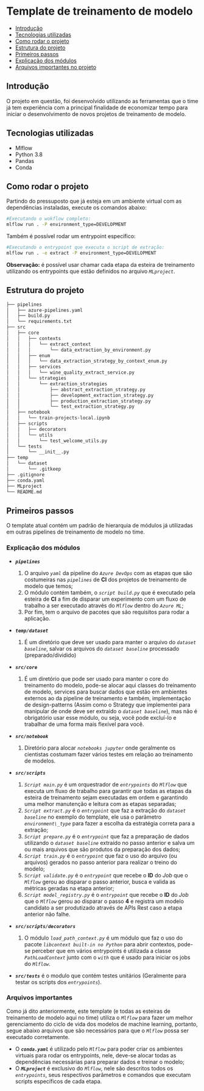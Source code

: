 # Template de treinamento de modelo 

- [Introdução](#introdução)
- [Tecnologias utilizadas](#tecnologias-utilizadas)
- [Como rodar o projeto](#como-rodar-o-projeto)
- [Estrutura do projeto](#estrutura-do-projeto)
- [Primeiros passos](#primeiros-passos)
- [Explicação dos módulos](#explicação-dos-módulos)
- [Arquivos importantes no projeto](#arquivos-importantes)
## Introdução
O projeto em questão, foi desenvolvido utilizando as ferramentas que o time já tem experiência com a principal finalidade de economizar tempo
para iniciar o desenvolvimento de novos projetos de treinamento de modelo.

## Tecnologias utilizadas
* Mlflow
* Python 3.8
* Pandas
* Conda

## Como rodar o projeto
Partindo do pressuposto que já esteja em um ambiente virtual com as dependências instaladas, execute os comandos abaixo:
       
```bash
#Executando o wokflow completo: 
mlflow run . -P environment_type=DEVELOPMENT
```

Também é possível rodar um entrypoint específico:
```bash
#Executando o entrypoint que executa o script de extração: 
mlflow run . -e extract -P environment_type=DEVELOPMENT
```

**Observação:** é possível usar chamar cada etapa da esteira de treinamento utilizando os entrypoints que estão definidos no arquivo _`MLproject`_.

## Estrutura do projeto
```bash
├── pipelines
│   ├── azure-pipelines.yaml
│   ├── build.py
│   └── requirements.txt
├── src
│   ├── core
│   │   ├── contexts
│   │   │   └── extract_context
│   │   │       └── data_extraction_by_environment.py
│   │   ├── enum
│   │   │   └── data_extraction_strategy_by_context_enum.py
│   │   ├── services
│   │   │   └── wine_quality_extract_service.py
│   │   └── strategies
│   │       └── extraction_strategies
│   │           ├── abstract_extraction_strategy.py
│   │           ├── development_extraction_strategy.py
│   │           ├── production_extraction_strategy.py
│   │           └── test_extraction_strategy.py
│   ├── notebook
│   │   └── train-projects-local.ipynb
│   ├── scripts
│   │   ├── decorators
│   │   └── utils
│   │       └── test_welcome_utils.py
│   └── tests
│       └── __init__.py
├── temp
│   └── dataset
│       └── .gitkeep
├── .gitignore
├── conda.yaml
├── MLproject
└── README.md
```

## Primeiros passos
O template atual contém um padrão de hierarquia de módulos já utilizadas em outras pipelines de treinamento de modelo no time. 

### Explicação dos módulos
* **_`pipelines`_**
    1. O arquivo _`yaml`_ da pipeline do _`Azure DevOps`_ com as etapas que são costumeiras nas _`pipelines`_ de **CI** dos projetos de treinamento de modelo que temos; 
    2. O módulo contém também, o _`script build.py`_ que é executado pela esteira de **CI** a fim de disparar um experimento com um fluxo de trabalho a ser executado através do _`Mlflow`_ dentro do _`Azure ML`_; 
    3. Por fim, tem o arquivo de pacotes que são requisitos para rodar a aplicação.

* **_`temp/dataset`_**
    1. É um diretório que deve ser usado para manter o arquivo do _`dataset baseline`_, salvar os arquivos do _`dataset baseline`_ processado (preparado/dividido)

* **_`src/core`_**
    1. É um diretório que pode ser usado para manter o core do treinamento do modelo, pode-se alocar aqui classes do treinamento de modelo, services para buscar dados que estão em ambientes externos ao da pipeline de treinamento e também, implementação de design-patterns (Assim como o Strategy que implementei para manipular de onde deve ser extraído o _`dataset baseline`_), mas não é obrigatório usar esse módulo, ou seja, você pode excluí-lo e trabalhar de uma forma mais flexível para você.

* **_`src/notebook`_**
    1. Diretório para alocar _`notebooks jupyter`_ onde geralmente os cientistas costumam fazer vários testes em relação ao treinamento de modelos.

* **_`src/scripts`_**
    1. _`Script main.py`_ é um orquestrador de _`entrypoints`_ do _`Mlflow`_ que executa um fluxo de trabalho para garantir que todas as etapas da esteira de treinamento sejam executadas em ordem e garantindo uma melhor manutenção e leitura com as etapas separadas;
    2. _`Script extract.py`_ é o _`entrypoint`_ que faz a extração do _`dataset baseline`_ no exemplo do template, ele usa o parâmetro _`environment\_type`_ para fazer a escolha da estratégia correta para a extração;
    3. _`Script prepare.py`_ é o _`entrypoint`_ que faz a preparação de dados utilizando o _`dataset baseline`_ extraído no passo anterior e salva um ou mais arquivos que são produtos da preparação dos dados;
    4. _`Script train.py`_ é o _`entrypoint`_ que faz o uso do arquivo (ou arquivos) gerados no passo anterior para realizar o treino do modelo;
    5. _`Script validate.py`_ é o _`entrypoint`_ que recebe o **ID** do _Job_ que o _`Mlflow`_ gerou ao disparar o passo anterior, busca e valida as métricas geradas na etapa anterior;
    6. _`Script model_registry.py`_ é o _`entrypoint`_ que recebe o **ID** do _Job_ que o _`Mlflow`_ gerou ao disparar o passo **4** e registra um modelo candidato a ser produtizado através de APIs Rest caso a etapa anterior não falhe.
* **_`src/scripts/decorators`_**
    1. O módulo _`load_path_context.py`_ é um módulo que faz o uso do pacote _`libcontext built-in no Python`_ para abrir contextos, pode-se perceber que em vários entrypoints é utilizada a classe _`PathLoadContext`_ junto com o _`with`_ que é usado para iniciar os jobs do _`Mlflow`_.
* **_`src/tests`_** é o modulo que contém testes unitários (Geralmente para testar os scripts dos _`entrypoints`_).

### Arquivos importantes
Como já dito anteriormente, este template (e todas as esteiras de treinamento de modelo aqui no time) utiliza o _`Mlflow`_ para fazer um melhor gerenciamento do ciclo de vida dos modelos de machine learning, portanto, segue abaixo arquivos que são necessários para que o _`Mlflow`_ possa ser executado corretamente.

* O **_`conda.yaml`_** é utilizado pelo _`Mlflow`_ para poder criar os ambientes virtuais para rodar os entrypoints, nele, deve-se alocar todas as dependências necessárias para preparar dados e treinar o modelo;
* O **_`MLproject`_** é exclusivo do _`Mlflow`_, nele são descritos todos os _`entrypoints`_, seus respectivos parâmetros e comandos que executam scripts específicos de cada etapa.
